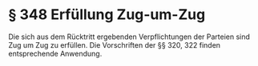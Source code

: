 # § 348 Erfüllung Zug-um-Zug
Die sich aus dem Rücktritt ergebenden Verpflichtungen der Parteien sind Zug um Zug zu erfüllen. Die Vorschriften der §§ 320, 322 finden entsprechende Anwendung.